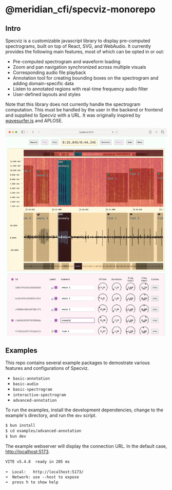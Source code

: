 # @meridian_cfi/specviz-monorepo

## Intro

Specviz is a customizable javascript library to display pre-computed spectrograms, built on top of React, SVG, and WebAudio. It currently provides the following main features, most of which can be opted in or out:

* Pre-computed spectrogram and waveform loading
* Zoom and pan navigation synchronized across multiple visuals
* Corresponding audio file playback
* Annotation tool for creating bounding boxes on the spectrogram and adding domain-specific data
* Listen to annotated regions with real-time frequency audio filter
* User-defined layouts and styles

Note that this library does not currently handle the spectrogram computation. This must be handled by the user in the backend or frontend and supplied to Specviz with a URL. It was originally inspired by [wavesurfer.js](https://wavesurfer-js.org/) and APLOSE.

![packages/website/static/screenshot/advanced-annotation.webp](packages/website/static/screenshot/advanced-annotation.webp)

## Examples

This repo contains several example packages to demostrate various features and configurations of Specviz.

* `basic-annotation`
* `basic-audio`
* `basic-spectrogram`
* `interactive-spectrogram`
* `advanced-annotation`

To run the examples, install the development dependencies, change to the example's directory, and run the `dev` script.

```sh
$ bun install
$ cd examples/advanced-annotation
$ bun dev
```

The example webserver will display the connection URL. In the default case, [http://localhost:5173](http://localhost:5173).

```none
VITE v5.4.8  ready in 205 ms

➜  Local:   http://localhost:5173/
➜  Network: use --host to expose
➜  press h to show help
```
